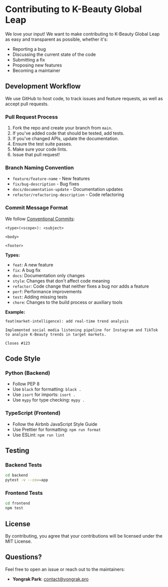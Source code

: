 # Contributing to K-Beauty Global Leap

We love your input! We want to make contributing to K-Beauty Global Leap as easy and transparent as possible, whether it's:

- Reporting a bug
- Discussing the current state of the code
- Submitting a fix
- Proposing new features
- Becoming a maintainer

## Development Workflow

We use GitHub to host code, to track issues and feature requests, as well as accept pull requests.

### Pull Request Process

1. Fork the repo and create your branch from `main`.
2. If you've added code that should be tested, add tests.
3. If you've changed APIs, update the documentation.
4. Ensure the test suite passes.
5. Make sure your code lints.
6. Issue that pull request!

### Branch Naming Convention

- `feature/feature-name` - New features
- `fix/bug-description` - Bug fixes
- `docs/documentation-update` - Documentation updates
- `refactor/refactoring-description` - Code refactoring

### Commit Message Format

We follow [Conventional Commits](https://www.conventionalcommits.org/):

```
<type>(<scope>): <subject>

<body>

<footer>
```

**Types:**
- `feat`: A new feature
- `fix`: A bug fix
- `docs`: Documentation only changes
- `style`: Changes that don't affect code meaning
- `refactor`: Code change that neither fixes a bug nor adds a feature
- `perf`: Performance improvements
- `test`: Adding missing tests
- `chore`: Changes to the build process or auxiliary tools

**Example:**
```
feat(market-intelligence): add real-time trend analysis

Implemented social media listening pipeline for Instagram and TikTok
to analyze K-Beauty trends in target markets.

Closes #123
```

## Code Style

### Python (Backend)
- Follow PEP 8
- Use `black` for formatting: `black .`
- Use `isort` for imports: `isort .`
- Use `mypy` for type checking: `mypy .`

### TypeScript (Frontend)
- Follow the Airbnb JavaScript Style Guide
- Use Prettier for formatting: `npm run format`
- Use ESLint: `npm run lint`

## Testing

### Backend Tests
```bash
cd backend
pytest -v --cov=app
```

### Frontend Tests
```bash
cd frontend
npm test
```

## License

By contributing, you agree that your contributions will be licensed under the MIT License.

## Questions?

Feel free to open an issue or reach out to the maintainers:
- **Yongrak Park**: contact@yongrak.pro
